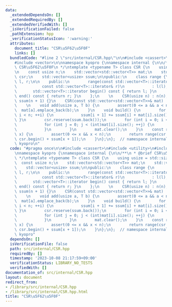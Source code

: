 ```yaml
---
data:
  _extendedDependsOn: []
  _extendedRequiredBy: []
  _extendedVerifiedWith: []
  _isVerificationFailed: false
  _pathExtension: hpp
  _verificationStatusIcon: ':warning:'
  attributes:
    document_title: "CSR\u5F62\u5F0F"
    links: []
  bundledCode: "#line 2 \"src/internal/CSR.hpp\"\n\n#include <cassert>\n#include <utility>\n\
    #include <vector>\n\nnamespace kyopro {\nnamespace internal {\n\n/**\n * @brief\
    \ CSR\u5F62\u5F0F\n */\ntemplate <typename T> class CSR {\n    using usize = std::size_t;\n\
    \n    const usize n;\n    std::vector<std::vector<T>> mat;\n    std::vector<T>\
    \ csr;\n    std::vector<usize> ssum;\n\npublic:\n    class range {\n        std::vector<T>::iterator\
    \ l, r;\n\n    public:\n        range(const std::vector<T>::iterator& l,\n   \
    \           const std::vector<T>::iterator& r)\n            : l(l), r(r){}\n \
    \       std::vector<T>::iterator begin() const { return l; }\n        std::vector<T>::iterator\
    \ end() const { return r; }\n    };\n    \n    CSR(usize n) : n(n), mat(n), csr(),\
    \ ssum(n + 1) {}\n    CSR(const std::vector<std::vector<T>>& mat) : mat(mat) {}\n\
    \    \n    void add(usize a, T b) {\n        assert(0 <= a && a < n);\n      \
    \  mat[a].emplace_back(b);\n    }\n    void build() {\n        for (int i = 0;\
    \ i < n; ++i) {\n            ssum[i + 1] += ssum[i] + mat[i].size();\n       \
    \ }\n        csr.reserve(ssum.back());\n        for (int i = 0; i < n; ++i) {\n\
    \            for (int j = 0; j < (int)mat[i].size(); ++j) {\n                csr.emplace_back(mat[i][j]);\n\
    \            }\n        }\n        mat.clear();\n    }\n    const range operator[](usize\
    \ x) {\n        assert(0 <= x && x < n);\n        return range(csr.begin() + ssum[x],\
    \ csr.begin() + ssum[x + 1]);\n    }\n};\n};  // namespace internal\n};  // namespace\
    \ kyopro\n"
  code: "#pragma once\n\n#include <cassert>\n#include <utility>\n#include <vector>\n\
    \nnamespace kyopro {\nnamespace internal {\n\n/**\n * @brief CSR\u5F62\u5F0F\n\
    \ */\ntemplate <typename T> class CSR {\n    using usize = std::size_t;\n\n  \
    \  const usize n;\n    std::vector<std::vector<T>> mat;\n    std::vector<T> csr;\n\
    \    std::vector<usize> ssum;\n\npublic:\n    class range {\n        std::vector<T>::iterator\
    \ l, r;\n\n    public:\n        range(const std::vector<T>::iterator& l,\n   \
    \           const std::vector<T>::iterator& r)\n            : l(l), r(r){}\n \
    \       std::vector<T>::iterator begin() const { return l; }\n        std::vector<T>::iterator\
    \ end() const { return r; }\n    };\n    \n    CSR(usize n) : n(n), mat(n), csr(),\
    \ ssum(n + 1) {}\n    CSR(const std::vector<std::vector<T>>& mat) : mat(mat) {}\n\
    \    \n    void add(usize a, T b) {\n        assert(0 <= a && a < n);\n      \
    \  mat[a].emplace_back(b);\n    }\n    void build() {\n        for (int i = 0;\
    \ i < n; ++i) {\n            ssum[i + 1] += ssum[i] + mat[i].size();\n       \
    \ }\n        csr.reserve(ssum.back());\n        for (int i = 0; i < n; ++i) {\n\
    \            for (int j = 0; j < (int)mat[i].size(); ++j) {\n                csr.emplace_back(mat[i][j]);\n\
    \            }\n        }\n        mat.clear();\n    }\n    const range operator[](usize\
    \ x) {\n        assert(0 <= x && x < n);\n        return range(csr.begin() + ssum[x],\
    \ csr.begin() + ssum[x + 1]);\n    }\n};\n};  // namespace internal\n};  // namespace\
    \ kyopro"
  dependsOn: []
  isVerificationFile: false
  path: src/internal/CSR.hpp
  requiredBy: []
  timestamp: '2023-10-08 21:17:59+09:00'
  verificationStatus: LIBRARY_NO_TESTS
  verifiedWith: []
documentation_of: src/internal/CSR.hpp
layout: document
redirect_from:
- /library/src/internal/CSR.hpp
- /library/src/internal/CSR.hpp.html
title: "CSR\u5F62\u5F0F"
---
```

